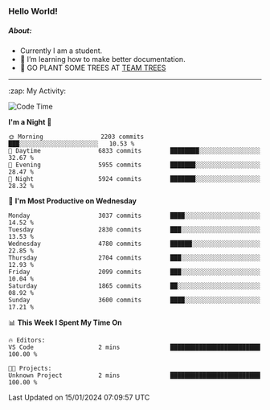 ### Hello World!

##### About:
- Currently I am a student.
- 🌱 I’m learning how to make better documentation.
- 🌱 GO PLANT SOME TREES AT [TEAM TREES](https://teamtrees.org/)

---
  <summary>:zap: My Activity:</summary>
  
<!--START_SECTION:waka-->
![Code Time](http://img.shields.io/badge/Code%20Time-1%2C268%20hrs%2028%20mins-blue)

**I'm a Night 🦉** 

```text
🌞 Morning                2203 commits        ███░░░░░░░░░░░░░░░░░░░░░░   10.53 % 
🌆 Daytime                6833 commits        ████████░░░░░░░░░░░░░░░░░   32.67 % 
🌃 Evening                5955 commits        ███████░░░░░░░░░░░░░░░░░░   28.47 % 
🌙 Night                  5924 commits        ███████░░░░░░░░░░░░░░░░░░   28.32 % 
```
📅 **I'm Most Productive on Wednesday** 

```text
Monday                   3037 commits        ████░░░░░░░░░░░░░░░░░░░░░   14.52 % 
Tuesday                  2830 commits        ███░░░░░░░░░░░░░░░░░░░░░░   13.53 % 
Wednesday                4780 commits        ██████░░░░░░░░░░░░░░░░░░░   22.85 % 
Thursday                 2704 commits        ███░░░░░░░░░░░░░░░░░░░░░░   12.93 % 
Friday                   2099 commits        ███░░░░░░░░░░░░░░░░░░░░░░   10.04 % 
Saturday                 1865 commits        ██░░░░░░░░░░░░░░░░░░░░░░░   08.92 % 
Sunday                   3600 commits        ████░░░░░░░░░░░░░░░░░░░░░   17.21 % 
```


📊 **This Week I Spent My Time On** 

```text
🔥 Editors: 
VS Code                  2 mins              █████████████████████████   100.00 % 

🐱‍💻 Projects: 
Unknown Project          2 mins              █████████████████████████   100.00 % 
```


 Last Updated on 15/01/2024 07:09:57 UTC
<!--END_SECTION:waka-->
